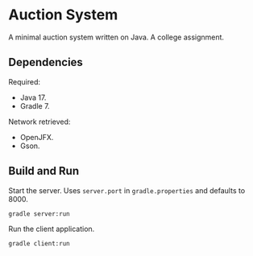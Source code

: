 # Auction System

A minimal auction system written on Java. A college assignment.

## Dependencies

Required:

- Java 17.
- Gradle 7.

Network retrieved:

- OpenJFX.
- Gson.

## Build and Run

Start the server. Uses `server.port` in `gradle.properties` and defaults to 8000.

```
gradle server:run
```

Run the client application.

```
gradle client:run
```

